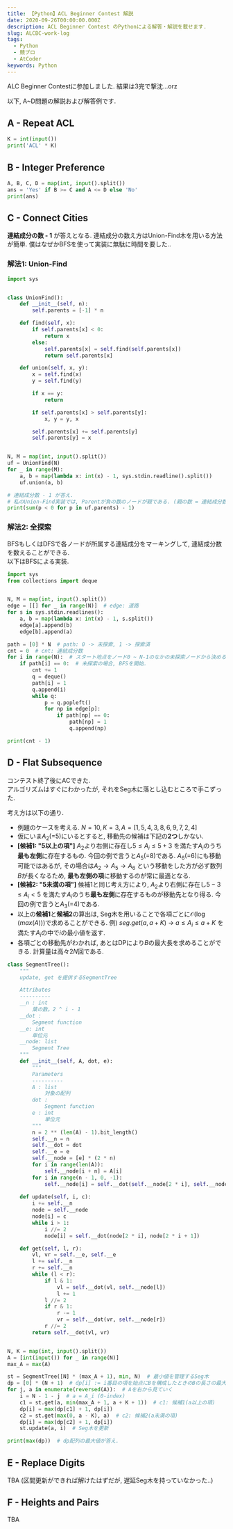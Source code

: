 ```yaml
---
title: 【Python】ACL Beginner Contest 解説
date: 2020-09-26T00:00:00.000Z
description: ACL Beginner Contest のPythonによる解答・解説を載せます.
slug: ALCBC-work-log
tags: 
  - Python
  - 競プロ
  - AtCoder
keywords: Python
---
```



ALC Beginner Contestに参加しました. 結果は3完で撃沈...orz  

以下, A~D問題の解説および解答例です.

## A - Repeat ACL

```python
K = int(input())
print('ACL' * K)
```

## B - Integer Preference

```python
A, B, C, D = map(int, input().split())
ans = 'Yes' if B >= C and A <= D else 'No'
print(ans)
```

## C - Connect Cities
**連結成分の数 - 1** が答えとなる. 連結成分の数え方はUnion-Find木を用いる方法が簡単. 
僕はなぜかBFSを使って実装に無駄に時間を要した.. 

### 解法1: Union-Find
```python
import sys


class UnionFind():
    def __init__(self, n):
        self.parents = [-1] * n

    def find(self, x):
        if self.parents[x] < 0:
            return x
        else:
            self.parents[x] = self.find(self.parents[x])
            return self.parents[x]

    def union(self, x, y):
        x = self.find(x)
        y = self.find(y)

        if x == y:
            return

        if self.parents[x] > self.parents[y]:
            x, y = y, x

        self.parents[x] += self.parents[y]
        self.parents[y] = x


N, M = map(int, input().split())
uf = UnionFind(N)
for _ in range(M):
    a, b = map(lambda x: int(x) - 1, sys.stdin.readline().split())
    uf.union(a, b)

# 連結成分数 - 1 が答え.
# 私のUnion-Find実装では, Parentが負の数のノードが親である. (親の数 = 連結成分数)
print(sum(p < 0 for p in uf.parents) - 1)
```

### 解法2: 全探索
BFSもしくはDFSで各ノードが所属する連結成分をマーキングして, 連結成分数を数えることができる.  
以下はBFSによる実装.

```python
import sys
from collections import deque


N, M = map(int, input().split())
edge = [[] for _ in range(N)]  # edge: 道路
for s in sys.stdin.readlines():
    a, b = map(lambda x: int(x) - 1, s.split())
    edge[a].append(b)
    edge[b].append(a)

path = [0] * N  # path: 0 -> 未探索, 1 -> 探索済
cnt = 0  # cnt: 連結成分数
for i in range(N):  # スタート地点をノード0 ~ N-1のなかの未探索ノードから決める.
    if path[i] == 0:  # 未探索の場合, BFSを開始.
        cnt += 1
        q = deque()
        path[i] = 1
        q.append(i)
        while q:
            p = q.popleft()
            for np in edge[p]:
                if path[np] == 0:
                    path[np] = 1
                    q.append(np)

print(cnt - 1)
```

## D - Flat Subsequence
コンテスト終了後にACできた.  
アルゴリズムはすぐにわかったが, それをSeg木に落とし込むところで手こずった.  

考え方は以下の通り.
 - 例題のケースを考える. $N = 10, K = 3, A = [1, 5, 4, 3, 8, 6, 9, 7, 2, 4]$
 - 仮にいま$A_2$(=5)にいるとすると, 移動先の候補は下記の**2つ**しかない. 
 - **[候補1: "5以上の項"]**
 $A_2$より右側に存在し$5 \leq A_i \leq 5+3$ を満たす$A_i$のうち**最も左側**に存在するもの. 今回の例で言うと$A_5$(=8)である. $A_6$(=6)にも移動可能ではあるが, その場合は$A_2 \rightarrow A_5 \rightarrow A_6$ という移動をした方が必ず数列$B$が長くなるため, **最も左側の項**に移動するのが常に最適となる.
 - **[候補2: "5未満の項"]** 
 候補1と同じ考え方により, $A_2$より右側に存在し$5 - 3 \leq A_i \lt 5$ を満たす$A_i$のうち**最も左側**に存在するものが移動先となり得る. 今回の例で言うと$A_3$(=4)である. 
 - 以上の**候補1**と**候補2**の算出は, Seg木を用いることで各項ごとに$\mathcal{O}(\log{(max(A))})$で求めることができる. 例) $seg.get(a, a + K)$ $\rightarrow$ $a \leq A_i \leq a + K$ を満たす$A_i$の中で$i$の最小値を返す. 
 - 各項ごとの移動先がわかれば, あとはDPにより$B$の最大長を求めることができる. 計算量は高々$2N$回である.

```python
class SegmentTree():
    """
    update, get を提供するSegmentTree

    Attributes
    ----------
    __n : int
        葉の数。2 ^ i - 1
    __dot :
        Segment function
    __e: int
        単位元
    __node: list
        Segment Tree
    """
    def __init__(self, A, dot, e):
        """
        Parameters
        ----------
        A : list
            対象の配列
        dot :
            Segment function
        e : int
            単位元
        """
        n = 2 ** (len(A) - 1).bit_length()
        self.__n = n
        self.__dot = dot
        self.__e = e
        self.__node = [e] * (2 * n)
        for i in range(len(A)):
            self.__node[i + n] = A[i]
        for i in range(n - 1, 0, -1):
            self.__node[i] = self.__dot(self.__node[2 * i], self.__node[2 * i + 1])
    
    def update(self, i, c):
        i += self.__n
        node = self.__node
        node[i] = c
        while i > 1:
            i //= 2
            node[i] = self.__dot(node[2 * i], node[2 * i + 1])

    def get(self, l, r):
        vl, vr = self.__e, self.__e
        l += self.__n
        r += self.__n
        while (l < r):
            if l & 1:
                vl = self.__dot(vl, self.__node[l])
                l += 1
            l //= 2
            if r & 1:
                r -= 1
                vr = self.__dot(vr, self.__node[r])
            r //= 2
        return self.__dot(vl, vr)


N, K = map(int, input().split())
A = [int(input()) for _ in range(N)]
max_A = max(A)

st = SegmentTree([N] * (max_A + 1), min, N)  # 最小値を管理するSeg木
dp = [0] * (N + 1)  # dp[i] := i番目の項を始点にBを構成したときのBの長さの最大値. 0-index. dp[N] = 0.
for j, a in enumerate(reversed(A)):  # Aを右から見ていく
    i = N - 1 - j  # a = A_i (0-index)
    c1 = st.get(a, min(max_A + 1, a + K + 1))  # c1: 候補1(a以上の項) 
    dp[i] = max(dp[c1] + 1, dp[i])
    c2 = st.get(max(0, a - K), a)  # c2: 候補2(a未満の項)
    dp[i] = max(dp[c2] + 1, dp[i])
    st.update(a, i)  # Seg木を更新

print(max(dp))  # dp配列の最大値が答え.
```

## E - Replace Digits
TBA
(区間更新ができれば解けたはずだが, 遅延Seg木を持っていなかった..)

## F - Heights and Pairs
TBA

